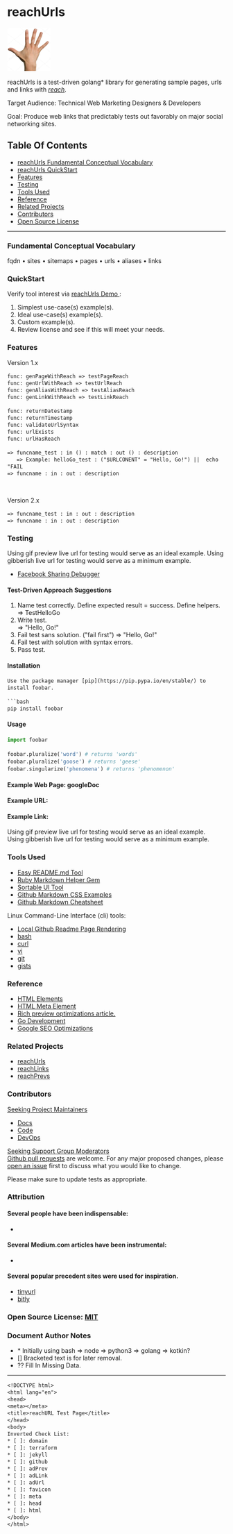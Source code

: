 # reachUrls
<img src="docs/images/reach-logo-fpo-cropped.png" width="100" height="100" title="r•e•a•c•h"/>

reachUrls is a test-driven golang\* library for generating sample pages, urls and links with [*reach*](docs/README.md).

Target Audience: Technical Web Marketing Designers & Developers  

Goal: Produce web links that predictably tests out favorably on major social networking sites.

## Table Of Contents
* [reachUrls Fundamental Conceptual Vocabulary](#fundamental-conceptual-vocabulary)
* [reachUrls QuickStart](#quickstart)
* [Features](#features)
* [Testing](#testing)
* [Tools Used](#tools-used)
* [Reference](#reference)
* [Related Projects](#related-projects)
* [Contributors](#contributors)
* [Open Source License](#open-source-license)
---
### Fundamental Conceptual Vocabulary
fqdn • sites • sitemaps • pages • urls • aliases • links

### QuickStart
Verify tool interest via [reachUrls Demo ]():
1. Simplest use-case(s) example(s).
2. Ideal use-case(s) example(s).
3. Custom example(s).
4. Review license and see if this will meet your needs.

### Features

Version 1.x
```
func: genPageWithReach => testPageReach
func: genUrlWithReach => testUrlReach
func: genAliasWithReach => testAliasReach
func: genLinkWithReach => testLinkReach

func: returnDatestamp
func: returnTimestamp
func: validateUrlSyntax
func: urlExists
func: urlHasReach

=> funcname_test : in () : match : out () : description
   => Example: helloGo_test : ("$URLCONENT" = "Hello, Go!") ||  echo "FAIL 
=> funcname : in : out : description  



```

Version 2.x
```
=> funcname_test : in : out : description
=> funcname : in : out : description  
```

### Testing 
Using gif preview live url for testing would serve as an ideal example.
Using gibberish live url for testing would serve as a minimum example.

* [Facebook Sharing Debugger](https://developers.facebook.com/tools/debug/)

#### Test-Driven Approach Suggestions
1. Name test correctly. Define expected result = success. Define helpers.  
=> TestHelloGo
2. Write test.  
=> "Hello, Go!"
3. Fail test sans solution. ("fail first")
=> "Hello, Go!"
4. Fail test with solution with syntax errors.
5. Pass test.

#### Installation
```
Use the package manager [pip](https://pip.pypa.io/en/stable/) to install foobar.

```bash
pip install foobar
```

#### Usage

```python
import foobar

foobar.pluralize('word') # returns 'words'
foobar.pluralize('goose') # returns 'geese'
foobar.singularize('phenomena') # returns 'phenomenon'
```
#### Example Web Page: googleDoc
#### Example URL: 
#### Example Link: 

Using gif preview live url for testing would serve as an ideal example.  
Using gibberish live url for testing would serve as a minimum example.


### Tools Used
* [Easy README.md Tool](https://www.makeareadme.com/)  
* [Ruby Markdown Helper Gem](https://github.com/BurdetteLamar/markdown_helper#markdown-helper)
* [Sortable UI Tool](http://github.com/sortablejs/ngx-sortablejs)
* [Github Markdown CSS Examples](https://github.com/sindresorhus/github-markdown-css)
* [Github Markdown Cheatsheet](https://github.com/adam-p/markdown-here/wiki/Markdown-Cheatsheet)

Linux Command-Line Interface (cli) tools:
* [Local Github Readme Page Rendering](https://github.com/joeyespo/grip)  
* [bash]()
* [curl]()
* [vi]()
* [git]()
* [gists](https://gist.github.com/jeremy-donson/3114cbdaf72916c85ff4fb9744b7224a)

### Reference
* [HTML Elements](https://developer.mozilla.org/en-US/docs/Web/HTML/Element/meta)
* [HTML Meta Element](https://developer.mozilla.org/en-US/docs/Web/HTML/Element/meta/name)
* [Rich preview optimizations article.](https://medium.com/@richardoosterhof/how-to-optimize-your-site-for-rich-previews-527ed13a6d69)
* [Go Development](https://github.com/jbelmont/golang-workshop)
* [Google SEO Optimizations](https://developers.google.com/search/docs/guides/prototype)

### Related Projects
* [reachUrls]()
* [reachLinks]()
* [reachPrevs]()

### Contributors
[Seeking Project Maintainers]()  
* [Docs]()  
* [Code]()  
* [DevOps]()  

[Seeking Support Group Moderators](https://www.facebook.com/groups/osswebdevbackend)  
[Github pull requests](??) are welcome.  For any major proposed changes, please [open an issue](??) first to discuss what you would like to change.

Please make sure to update tests as appropriate.  

### Attribution

#### Several people have been indispensable:  
* []()

#### Several Medium.com articles have been instrumental:  
* []()

#### Several popular precedent sites were used for inspiration.  
* [tinyurl]()
* [bitly]()

### Open Source License: [MIT](https://choosealicense.com/licenses/mit/)

### Document Author Notes
* \* Initially using bash => node => python3 => golang => kotkin?  
* [] Bracketed text is for later removal.  
* ?? Fill In Missing Data.  

---

```
<!DOCTYPE html>
<html lang="en">
<head>
<meta></meta>
<title>reachURL Test Page</title>
</head>
<body>
Inverted Check List:
* [ ]: domain
* [ ]: terraform
* [ ]: jekyll
* [ ]: github
* [ ]: adPrev
* [ ]: adLink
* [ ]: adUrl
* [ ]: favicon
* [ ]: meta
* [ ]: head
* [ ]: html
</body>
</html>
```
